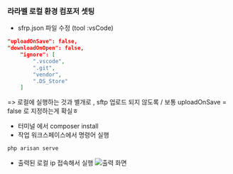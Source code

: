 ### 라라벨 로컬 환경 컴포저 셋팅
- sfrp.json 파일 수정 (tool :vsCode)
```json
"uploadOnSave": false,
"downloadOnOpen": false,
    "ignore": [
        ".vscode",
        ".git",
        "vendor",
        ".DS_Store"
    ]
```

=> 로컬에 실행하는 것과 별개로 , sftp 업로드 되지 않도록 / 보통 uploadOnSave = false 로 지정하는게 확실ㅎ 


- 터미널 에서 composer install
- 작업 워크스페이스에서 명령어 실행

```bash
php arisan serve
```

- 출력된 로컬 ip 접속해서 실행
![출력 화면](https://s3.us-west-2.amazonaws.com/secure.notion-static.com/30b30612-681d-4e93-86d8-b0adaa9e513a/Untitled.png?X-Amz-Algorithm=AWS4-HMAC-SHA256&X-Amz-Credential=AKIAT73L2G45O3KS52Y5%2F20210422%2Fus-west-2%2Fs3%2Faws4_request&X-Amz-Date=20210422T143417Z&X-Amz-Expires=86400&X-Amz-Signature=0ff269732a9d82168db8a04c49327b9b46fdb79bc8b7f51db7188f1ce556fe13&X-Amz-SignedHeaders=host&response-content-disposition=filename%20%3D%22Untitled.png%22)
